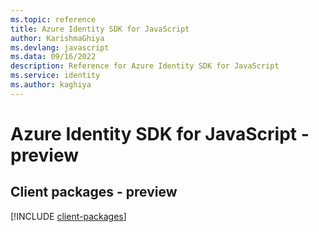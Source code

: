 ```yaml
---
ms.topic: reference
title: Azure Identity SDK for JavaScript
author: KarishmaGhiya
ms.devlang: javascript
ms.data: 09/16/2022
description: Reference for Azure Identity SDK for JavaScript
ms.service: identity
ms.author: kaghiya
---
```

# Azure Identity SDK for JavaScript - preview

## Client packages - preview
[!INCLUDE [client-packages](identity-client-index.md)]